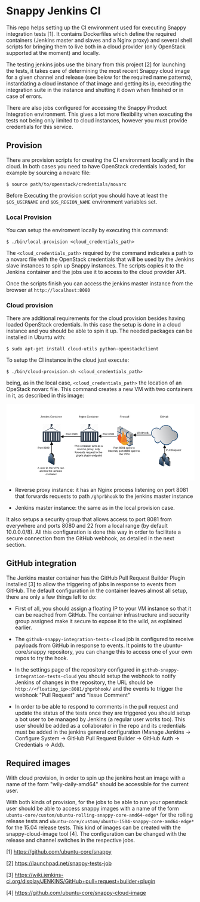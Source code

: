 # Snappy Jenkins CI

This repo helps setting up the CI environment used for executing Snappy integration tests [1]. It contains Dockerfiles which define the required containers (Jenkins master and slaves and a Nginx proxy) and several shell scripts for bringing them to live both in a cloud provider (only OpenStack supported at the moment) and locally.

The testing jenkins jobs use the binary from this project [2] for launching the tests, it takes care of determining the most recent Snappy cloud image for a given channel and release (see below for the required name patterns), instantiating a cloud instance of that image and getting its ip, executing the integration suite in the instance and shutting it down when finished or in case of errors.

There are also jobs configured for accessing the Snappy Product Integration environment. This gives a lot more flexibility when executing the tests not being only limited to cloud instances, however you must provide credentials for this service.

## Provision

There are provision scripts for creating the CI environment locally and in the cloud. In both cases you need to have OpenStack credentials loaded, for example by sourcing a novarc file:

    $ source path/to/openstack/credentials/novarc

Before Executing the provision script you should have at least the ```$OS_USERNAME``` and ```$OS_REGION_NAME``` environment variables set.

### Local Provision

You can setup the enviroment locally by executing this command:

    $ ./bin/local-provision <cloud_credentials_path>

The ```<cloud_credentials_path>``` required by the command indicates a path to a novarc file with the OpenStack credentials that will be used by the Jenkins slave instances to spin up Snappy instances. The scripts copies it to the Jenkins container and the jobs use it to access to the cloud provider API.

Once the scripts finish you can access the jenkins master instance from the browser at ```http://localhost:8080```

### Cloud provision

There are additional requirements for the cloud provision besides having loaded OpenStack credentials. In this case the setup is done in a cloud instance and you should be able to spin it up. The needed packages can be installed in Ubuntu with:

    $ sudo apt-get install cloud-utils python-openstackclient

To setup the CI instance in the cloud just execute:

    $ ./bin/cloud-provision.sh <cloud_credentials_path>

being, as in the local case, `<cloud_credentials_path>` the location of an OpeStack novarc file. This command creates a new VM with two containers in it, as described in this image:

![Block Diagram](/img/snappy-jenkins.png?raw=true)

* Reverse proxy instance: it has an Nginx process listening on port 8081 that forwards requests to path ```/ghprbhook``` to the jenkins master instance

* Jenkins master instance: the same as in the local provision case.

It also setups a security group that allows access to port 8081 from everywhere and ports 8080 and 22 from a local range (by default 10.0.0.0/8). All this configuration is done this way in order to facilitate a secure connection from the GitHub webhook, as detailed in the next section.

## GitHub integration

The Jenkins master container has the GitHub Pull Request Builder Plugin installed [3] to allow the triggering of jobs in response to events from GitHub. The default configuration in the container leaves almost all setup, there are only a few things left to do:

* First of all, you should assign a floating IP to your VM instance so that it can be reached from GitHub. The container infrastructure and security group assigned make it secure to expose it to the wild, as explained earlier.

* The ```github-snappy-integration-tests-cloud``` job is configured to receive payloads from GitHub in response to events. It points to the ubuntu-core/snappy repository, you can change this to access one of your own repos to try the hook.

* In the settings page of the repository configured in ```github-snappy-integration-tests-cloud``` you should setup the webhook to notify Jenkins of changes in the repository, the URL should be ```http://<floating_ip>:8081/ghprbhook/``` and the events to trigger the webhook "Pull Request" and "Issue Comment"

* In order to be able to respond to comments in the pull request and update the status of the tests once they are triggered you should setup a bot user to be managed by Jenkins (a regular user works too). This user should be added as a collaborator in the repo and its credentials must be added in the jenkins general configuration (Manage Jenkins -> Configure System -> GitHub Pull Request Builder -> GitHub Auth -> Credentials -> Add).

## Required images

With cloud provision, in order to spin up the jenkins host an image with a name of the form "wily-daily-amd64" should be accessible for the current user.

With both kinds of provision, for the jobs to be able to run your openstack user should be able to access snappy images with a name of the form ```ubuntu-core/custom/ubuntu-rolling-snappy-core-amd64-edge*``` for the rolling release tests and ```ubuntu-core/custom/ubuntu-1504-snappy-core-amd64-edge*``` for the 15.04 release tests. This kind of images can be created with the snappy-cloud-image tool [4]. The configuration can be changed with the release and channel switches in the respective jobs.

[1] https://github.com/ubuntu-core/snappy

[2] https://launchpad.net/snappy-tests-job

[3] https://wiki.jenkins-ci.org/display/JENKINS/GitHub+pull+request+builder+plugin

[4] https://github.com/ubuntu-core/snappy-cloud-image
